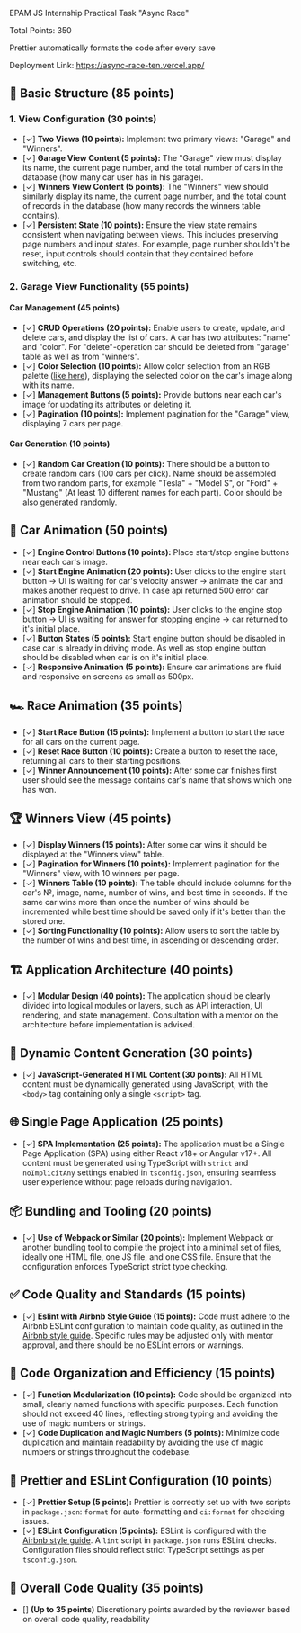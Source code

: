EPAM JS Internship Practical Task "Async Race"

Total Points: 350

Prettier automatically formats the code after every save

Deployment Link: https://async-race-ten.vercel.app/

## 🏁 Basic Structure (85 points)

### 1. View Configuration (30 points)

- [✓] **Two Views (10 points):** Implement two primary views: "Garage" and "Winners".
- [✓] **Garage View Content (5 points):** The "Garage" view must display its name, the current page number, and the total number of cars in the database (how many car user has in his garage).
- [✓] **Winners View Content (5 points):** The "Winners" view should similarly display its name, the current page number, and the total count of records in the database (how many records the winners table contains).
- [✓] **Persistent State (10 points):** Ensure the view state remains consistent when navigating between views. This includes preserving page numbers and input states. For example, page number shouldn't be reset, input controls should contain that they contained before switching, etc.

### 2. Garage View Functionality (55 points)

#### Car Management (45 points)

- [✓] **CRUD Operations (20 points):** Enable users to create, update, and delete cars, and display the list of cars. A car has two attributes: "name" and "color". For "delete"-operation car should be deleted from "garage" table as well as from "winners".
- [✓] **Color Selection (10 points):** Allow color selection from an RGB palette ([like here](https://colorspire.com/rgb-color-wheel/)), displaying the selected color on the car's image along with its name.
- [✓] **Management Buttons (5 points):** Provide buttons near each car's image for updating its attributes or deleting it.
- [✓] **Pagination (10 points):** Implement pagination for the "Garage" view, displaying 7 cars per page.

#### Car Generation (10 points)

- [✓] **Random Car Creation (10 points):** There should be a button to create random cars (100 cars per click). Name should be assembled from two random parts, for example "Tesla" + "Model S", or "Ford" + "Mustang" (At least 10 different names for each part). Color should be also generated randomly.

## 🚗 Car Animation (50 points)

- [✓] **Engine Control Buttons (10 points):** Place start/stop engine buttons near each car's image.
- [✓] **Start Engine Animation (20 points):** User clicks to the engine start button -> UI is waiting for car's velocity answer -> animate the car and makes another request to drive. In case api returned 500 error car animation should be stopped.
- [✓] **Stop Engine Animation (10 points):** User clicks to the engine stop button -> UI is waiting for answer for stopping engine -> car returned to it's initial place.
- [✓] **Button States (5 points):** Start engine button should be disabled in case car is already in driving mode. As well as stop engine button should be disabled when car is on it's initial place.
- [✓] **Responsive Animation (5 points):** Ensure car animations are fluid and responsive on screens as small as 500px.

## 🏎️ Race Animation (35 points)

- [✓] **Start Race Button (15 points):** Implement a button to start the race for all cars on the current page.
- [✓] **Reset Race Button (10 points):** Create a button to reset the race, returning all cars to their starting positions.
- [✓] **Winner Announcement (10 points):** After some car finishes first user should see the message contains car's name that shows which one has won.

## 🏆 Winners View (45 points)

- [✓] **Display Winners (15 points):** After some car wins it should be displayed at the "Winners view" table.
- [✓] **Pagination for Winners (10 points):** Implement pagination for the "Winners" view, with 10 winners per page.
- [✓] **Winners Table (10 points):** The table should include columns for the car's №, image, name, number of wins, and best time in seconds. If the same car wins more than once the number of wins should be incremented while best time should be saved only if it's better than the stored one.
- [✓] **Sorting Functionality (10 points):** Allow users to sort the table by the number of wins and best time, in ascending or descending order.

## 🏗️ Application Architecture (40 points)

- [✓] **Modular Design (40 points):** The application should be clearly divided into logical modules or layers, such as API interaction, UI rendering, and state management. Consultation with a mentor on the architecture before implementation is advised.

## 📜 Dynamic Content Generation (30 points)

- [✓] **JavaScript-Generated HTML Content (30 points):** All HTML content must be dynamically generated using JavaScript, with the `<body>` tag containing only a single `<script>` tag.

## 🌐 Single Page Application (25 points)

- [✓] **SPA Implementation (25 points):** The application must be a Single Page Application (SPA) using either React v18+ or Angular v17+. All content must be generated using TypeScript with `strict` and `noImplicitAny` settings enabled in `tsconfig.json`, ensuring seamless user experience without page reloads during navigation.

## 📦 Bundling and Tooling (20 points)

- [✓] **Use of Webpack or Similar (20 points):** Implement Webpack or another bundling tool to compile the project into a minimal set of files, ideally one HTML file, one JS file, and one CSS file. Ensure that the configuration enforces TypeScript strict type checking.

## ✅ Code Quality and Standards (15 points)

- [✓] **Eslint with Airbnb Style Guide (15 points):** Code must adhere to the Airbnb ESLint configuration to maintain code quality, as outlined in the [Airbnb style guide](https://www.npmjs.com/package/eslint-config-airbnb). Specific rules may be adjusted only with mentor approval, and there should be no ESLint errors or warnings.

## 📏 Code Organization and Efficiency (15 points)

- [✓] **Function Modularization (10 points):** Code should be organized into small, clearly named functions with specific purposes. Each function should not exceed 40 lines, reflecting strong typing and avoiding the use of magic numbers or strings.
- [✓] **Code Duplication and Magic Numbers (5 points):** Minimize code duplication and maintain readability by avoiding the use of magic numbers or strings throughout the codebase.

## 🎨 Prettier and ESLint Configuration (10 points)

- [✓] **Prettier Setup (5 points):** Prettier is correctly set up with two scripts in `package.json`: `format` for auto-formatting and `ci:format` for checking issues.
- [✓] **ESLint Configuration (5 points):** ESLint is configured with the [Airbnb style guide](https://www.npmjs.com/package/eslint-config-airbnb). A `lint` script in `package.json` runs ESLint checks. Configuration files should reflect strict TypeScript settings as per `tsconfig.json`.

## 🌟 Overall Code Quality (35 points)

- [] **(Up to 35 points)** Discretionary points awarded by the reviewer based on overall code quality, readability
